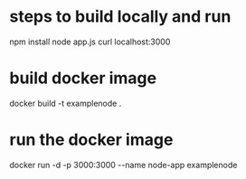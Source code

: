 # steps to build locally and run
npm install
node app.js
curl localhost:3000

# build docker image
docker build -t examplenode .

# run the docker image
docker run -d -p 3000:3000 --name node-app examplenode
